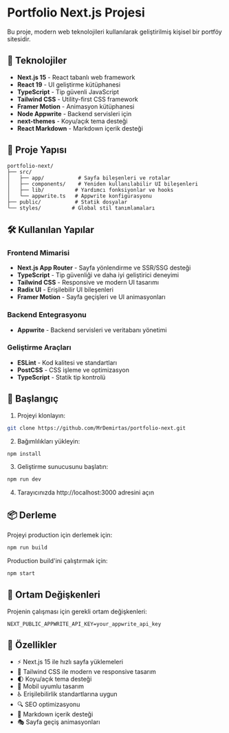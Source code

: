 # Portfolio Next.js Projesi

Bu proje, modern web teknolojileri kullanılarak geliştirilmiş kişisel bir portföy sitesidir.

## 🚀 Teknolojiler

- **Next.js 15** - React tabanlı web framework
- **React 19** - UI geliştirme kütüphanesi
- **TypeScript** - Tip güvenli JavaScript
- **Tailwind CSS** - Utility-first CSS framework
- **Framer Motion** - Animasyon kütüphanesi
- **Node Appwrite** - Backend servisleri için
- **next-themes** - Koyu/açık tema desteği
- **React Markdown** - Markdown içerik desteği

## 📁 Proje Yapısı

```
portfolio-next/
├── src/
│   ├── app/           # Sayfa bileşenleri ve rotalar
│   ├── components/    # Yeniden kullanılabilir UI bileşenleri
│   ├── lib/          # Yardımcı fonksiyonlar ve hooks
│   └── appwrite.ts   # Appwrite konfigürasyonu
├── public/           # Statik dosyalar
└── styles/          # Global stil tanımlamaları
```

## 🛠️ Kullanılan Yapılar

### Frontend Mimarisi

- **Next.js App Router** - Sayfa yönlendirme ve SSR/SSG desteği
- **TypeScript** - Tip güvenliği ve daha iyi geliştirici deneyimi
- **Tailwind CSS** - Responsive ve modern UI tasarımı
- **Radix UI** - Erişilebilir UI bileşenleri
- **Framer Motion** - Sayfa geçişleri ve UI animasyonları

### Backend Entegrasyonu

- **Appwrite** - Backend servisleri ve veritabanı yönetimi

### Geliştirme Araçları

- **ESLint** - Kod kalitesi ve standartları
- **PostCSS** - CSS işleme ve optimizasyon
- **TypeScript** - Statik tip kontrolü

## 🚀 Başlangıç

1. Projeyi klonlayın:

```bash
git clone https://github.com/MrDemirtas/portfolio-next.git
```

2. Bağımlılıkları yükleyin:

```bash
npm install
```

3. Geliştirme sunucusunu başlatın:

```bash
npm run dev
```

4. Tarayıcınızda http://localhost:3000 adresini açın

## 📦 Derleme

Projeyi production için derlemek için:

```bash
npm run build
```

Production build'ini çalıştırmak için:

```bash
npm start
```

## 🔧 Ortam Değişkenleri

Projenin çalışması için gerekli ortam değişkenleri:

```env
NEXT_PUBLIC_APPWRITE_API_KEY=your_appwrite_api_key
```

## 📱 Özellikler

- ⚡️ Next.js 15 ile hızlı sayfa yüklemeleri
- 🎨 Tailwind CSS ile modern ve responsive tasarım
- 🌓 Koyu/açık tema desteği
- 📱 Mobil uyumlu tasarım
- ♿️ Erişilebilirlik standartlarına uygun
- 🔍 SEO optimizasyonu
- 📝 Markdown içerik desteği
- 🎭 Sayfa geçiş animasyonları
